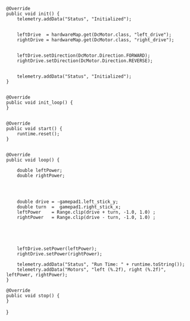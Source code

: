 

    @Override
    public void init() {
        telemetry.addData("Status", "Initialized");

       
        leftDrive  = hardwareMap.get(DcMotor.class, "left_drive");
        rightDrive = hardwareMap.get(DcMotor.class, "right_drive");

       
        leftDrive.setDirection(DcMotor.Direction.FORWARD);
        rightDrive.setDirection(DcMotor.Direction.REVERSE);

       
        telemetry.addData("Status", "Initialized");
    }

  
    @Override
    public void init_loop() {
    }

 
    @Override
    public void start() {
        runtime.reset();
    }

   
    @Override
    public void loop() {
        
        double leftPower;
        double rightPower;

       

        
        double drive = -gamepad1.left_stick_y;
        double turn  =  gamepad1.right_stick_x;
        leftPower    = Range.clip(drive + turn, -1.0, 1.0) ;
        rightPower   = Range.clip(drive - turn, -1.0, 1.0) ;

        
   

   
        leftDrive.setPower(leftPower);
        rightDrive.setPower(rightPower);

        telemetry.addData("Status", "Run Time: " + runtime.toString());
        telemetry.addData("Motors", "left (%.2f), right (%.2f)", leftPower, rightPower);
    }

    @Override
    public void stop() {
    }

}